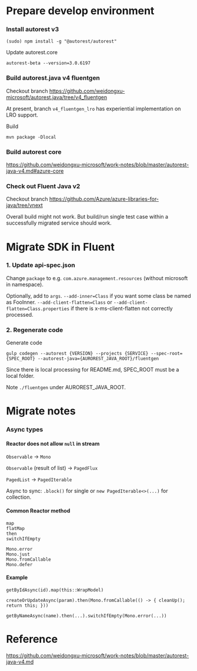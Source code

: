 # Prepare develop environment

### Install autorest v3

`(sudo) npm install -g "@autorest/autorest"`

Update autorest.core

`autorest-beta --version=3.0.6197`

### Build autorest.java v4 fluentgen

Checkout branch https://github.com/weidongxu-microsoft/autorest.java/tree/v4_fluentgen

At present, branch `v4_fluentgen_lro` has experiential implementation on LRO support.

Build

`mvn package -Dlocal`

### Build autorest core

https://github.com/weidongxu-microsoft/work-notes/blob/master/autorest-java-v4.md#azure-core

### Check out Fluent Java v2

Checkout branch https://github.com/Azure/azure-libraries-for-java/tree/vnext

Overall build might not work. But build/run single test case within a successfully migrated service should work.

# Migrate SDK in Fluent

### 1. Update api-spec.json

Change `package` to e.g. `com.azure.management.resources` (without microsoft in namespace).

Optionally, add to `args`.
`--add-inner=Class` if you want some class be named as FooInner.
`--add-client-flatten=Class` or `--add-client-flatten=Class.properties` if there is x-ms-client-flatten not correctly processed.

### 2. Regenerate code

Generate code

`gulp codegen --autorest {VERSION} --projects {SERVICE} --spec-root={SPEC_ROOT} --autorest-java={AUROREST_JAVA_ROOT}/fluentgen`

Since there is local processing for README.md, SPEC_ROOT must be a local folder.

Note `./fluentgen` under AUROREST_JAVA_ROOT.

# Migrate notes

### Async types

#### Reactor does not allow `null` in stream

`Observable` -> `Mono`

`Observable` (result of list) -> `PagedFlux`

`PagedList` -> `PagedIterable`

Async to sync: `.block()` for single or `new PagedIterable<>(...)` for collection.

#### Common Reactor method

```
map
flatMap
then
switchIfEmpty

Mono.error
Mono.just
Mono.fromCallable
Mono.defer
```

#### Example

```
getByIdAsync(id).map(this::WrapModel)

createOrUpdateAsync(param).then(Mono.fromCallable(() -> { cleanUp(); return this; }))

getByNameAsync(name).then(...).switchIfEmpty(Mono.error(...))
```

# Reference

https://github.com/weidongxu-microsoft/work-notes/blob/master/autorest-java-v4.md
